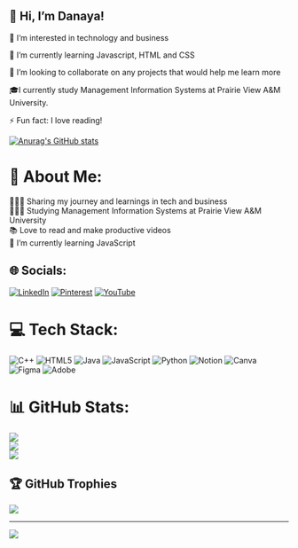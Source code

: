 
## 👋 Hi, I’m Danaya!
  
👀 I’m interested in technology and business

🌱 I’m currently learning Javascript, HTML and CSS

💞️ I’m looking to collaborate on any projects that would help me learn more

🎓I currently study Management Information Systems at Prairie View A&M University.

⚡ Fun fact: I love reading!

<!--- Github stats from https://github.com/anuraghazra/github-readme-stats -->
[![Anurag's GitHub stats](https://github-readme-stats.vercel.app/api?username=adorenaya&show_icons=true&theme=radical)](https://github.com/anuraghazra/github-readme-stats)

# 💫 About Me:
👩🏾‍💻 Sharing my journey and learnings in tech and business<br>🧑🏾‍🎓 Studying Management Information Systems at Prairie View A&M University<br>📚 Love to read and make productive videos<br>🌱 I’m currently learning JavaScript<br>


## 🌐 Socials:
[![LinkedIn](https://img.shields.io/badge/LinkedIn-%230077B5.svg?logo=linkedin&logoColor=white)](https://linkedin.com/in/https://www.linkedin.com/in/danaya-derouen-8858b82b7/) [![Pinterest](https://img.shields.io/badge/Pinterest-%23E60023.svg?logo=Pinterest&logoColor=white)](https://pinterest.com/https://www.pinterest.com/adorenaya/) [![YouTube](https://img.shields.io/badge/YouTube-%23FF0000.svg?logo=YouTube&logoColor=white)](https://youtube.com/@https://www.youtube.com/channel/UCZLjZOWzO0DYUdmZV497Oug) 

# 💻 Tech Stack:
![C++](https://img.shields.io/badge/c++-%2300599C.svg?style=for-the-badge&logo=c%2B%2B&logoColor=white) ![HTML5](https://img.shields.io/badge/html5-%23E34F26.svg?style=for-the-badge&logo=html5&logoColor=white) ![Java](https://img.shields.io/badge/java-%23ED8B00.svg?style=for-the-badge&logo=openjdk&logoColor=white) ![JavaScript](https://img.shields.io/badge/javascript-%23323330.svg?style=for-the-badge&logo=javascript&logoColor=%23F7DF1E) ![Python](https://img.shields.io/badge/python-3670A0?style=for-the-badge&logo=python&logoColor=ffdd54) ![Notion](https://img.shields.io/badge/Notion-%23000000.svg?style=for-the-badge&logo=notion&logoColor=white) ![Canva](https://img.shields.io/badge/Canva-%2300C4CC.svg?style=for-the-badge&logo=Canva&logoColor=white) ![Figma](https://img.shields.io/badge/figma-%23F24E1E.svg?style=for-the-badge&logo=figma&logoColor=white) ![Adobe](https://img.shields.io/badge/adobe-%23FF0000.svg?style=for-the-badge&logo=adobe&logoColor=white)
# 📊 GitHub Stats:
![](https://github-readme-stats.vercel.app/api?username=adorenaya&theme=calm_pink&hide_border=false&include_all_commits=false&count_private=false)<br/>
![](https://github-readme-streak-stats.herokuapp.com/?user=adorenaya&theme=calm_pink&hide_border=false)<br/>
![](https://github-readme-stats.vercel.app/api/top-langs/?username=adorenaya&theme=calm_pink&hide_border=false&include_all_commits=false&count_private=false&layout=compact)

## 🏆 GitHub Trophies
![](https://github-profile-trophy.vercel.app/?username=adorenaya&theme=calm_pink&no-frame=false&no-bg=true&margin-w=4)

---
[![](https://visitcount.itsvg.in/api?id=adorenaya&icon=0&color=8)](https://visitcount.itsvg.in)

<!-- Proudly created with GPRM ( https://gprm.itsvg.in ) -->
